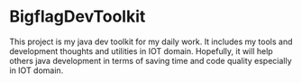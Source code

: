 # BigflagDevToolkit
This project is my java dev toolkit for my daily work. It includes my tools and development thoughts and utilities in IOT domain. Hopefully, it will help others java development in terms of saving time and code quality especially in IOT domain.
